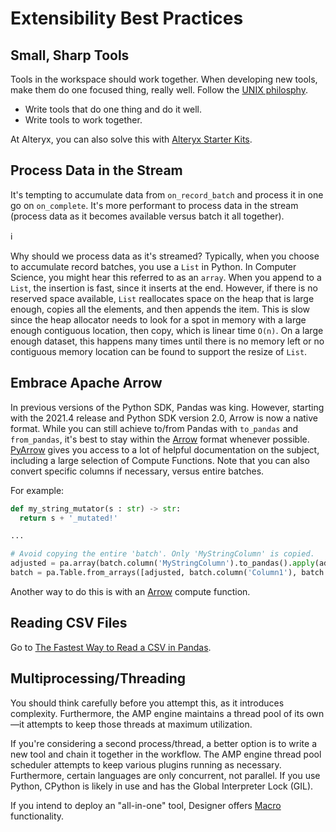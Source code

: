 # Extensibility Best Practices

## Small, Sharp Tools

Tools in the workspace should work together. When developing new tools, make them do one focused thing, really well. Follow the [UNIX philosphy](https://en.wikipedia.org/wiki/Unix_philosophy).

* Write tools that do one thing and do it well.
* Write tools to work together.

At Alteryx, you can also solve this with [Alteryx Starter Kits](https://www.alteryx.com/starter-kit).

## Process Data in the Stream

It's tempting to accumulate data from `on_record_batch` and process it in one go on `on_complete`. It's more performant to process data in the stream (process data as it becomes available versus batch it all together).

:information_source:

Why should we process data as it's streamed?
Typically, when you choose to accumulate record batches, you use a `List` in Python. In Computer Science, you might hear this referred to as an `array`. When you append to a `List`, the insertion is fast, since it inserts at the end. However, if there is no reserved space available, `List` reallocates space on the heap that is large enough, copies all the elements, and then appends the item. This is slow since the heap allocator needs to look for a spot in memory with a large enough contiguous location, then copy, which is linear time `O(n)`. On a large enough dataset, this happens many times until there is no memory left or no contiguous memory location can be found to support the resize of `List`.

## Embrace Apache Arrow

In previous versions of the Python SDK, Pandas was king. However, starting with the 2021.4 release and Python SDK version 2.0, Arrow is now a native format. While you can still achieve to/from Pandas with `to_pandas` and `from_pandas`, it's best to stay within the [Arrow](https://arrow.apache.org/) format whenever possible. [PyArrow](https://arrow.apache.org/docs/python/index.html) gives you access to a lot of helpful documentation on the subject, including a large selection of Compute Functions. Note that you can also convert specific columns if necessary, versus entire batches.

For example:
```python
def my_string_mutator(s : str) -> str:
  return s + '_mutated!'

...

# Avoid copying the entire 'batch'. Only 'MyStringColumn' is copied.
adjusted = pa.array(batch.column('MyStringColumn').to_pandas().apply(adjust_datetime))
batch = pa.Table.from_arrays([adjusted, batch.column('Column1'), batch.column('Column2')...], schema=self.schema)
```

Another way to do this is with an [Arrow](https://arrow.apache.org/) compute function.

## Reading CSV Files

Go to [The Fastest Way to Read a CSV in Pandas](https://pythonspeed.com/articles/pandas-read-csv-fast/).

## Multiprocessing/Threading

You should think carefully before you attempt this, as it introduces complexity. Furthermore, the AMP engine maintains a thread pool of its own—it attempts to keep those threads at maximum utilization.

If you're considering a second process/thread, a better option is to write a new tool and chain it together in the workflow. The AMP engine thread pool scheduler attempts to keep various plugins running as necessary. Furthermore, certain languages are only concurrent, not parallel. If you use Python, CPython is likely in use and has the Global Interpreter Lock (GIL).

If you intend to deploy an "all-in-one" tool, Designer offers [Macro](https://help.alteryx.com/20223/designer/macros) functionality.
